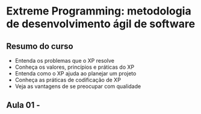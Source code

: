 # Extreme Programming: metodologia de desenvolvimento ágil de software

## Resumo do curso
- Entenda os problemas que o XP resolve
- Conheça os valores, princípios e práticas do XP
- Entenda como o XP ajuda ao planejar um projeto
- Conheça as práticas de codificação de XP
- Veja as vantagens de se preocupar com qualidade

## Aula 01 - 